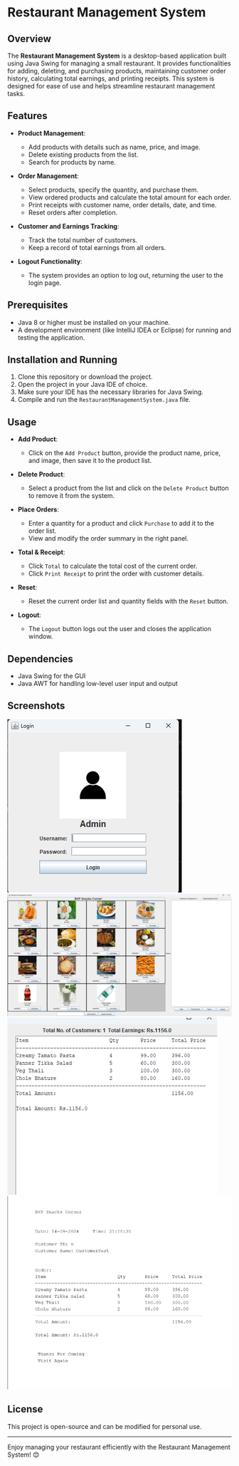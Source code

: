 # Restaurant Management System

## Overview
The **Restaurant Management System** is a desktop-based application built using Java Swing for managing a small restaurant. It provides functionalities for adding, deleting, and purchasing products, maintaining customer order history, calculating total earnings, and printing receipts. This system is designed for ease of use and helps streamline restaurant management tasks.

## Features
- **Product Management**: 
  - Add products with details such as name, price, and image.
  - Delete existing products from the list.
  - Search for products by name.
  
- **Order Management**: 
  - Select products, specify the quantity, and purchase them.
  - View ordered products and calculate the total amount for each order.
  - Print receipts with customer name, order details, date, and time.
  - Reset orders after completion.
  
- **Customer and Earnings Tracking**:
  - Track the total number of customers.
  - Keep a record of total earnings from all orders.

- **Logout Functionality**: 
  - The system provides an option to log out, returning the user to the login page.

## Prerequisites
- Java 8 or higher must be installed on your machine.
- A development environment (like IntelliJ IDEA or Eclipse) for running and testing the application.

## Installation and Running
1. Clone this repository or download the project.
2. Open the project in your Java IDE of choice.
3. Make sure your IDE has the necessary libraries for Java Swing.
4. Compile and run the `RestaurantManagementSystem.java` file.

## Usage
- **Add Product**: 
  - Click on the `Add Product` button, provide the product name, price, and image, then save it to the product list.
  
- **Delete Product**:
  - Select a product from the list and click on the `Delete Product` button to remove it from the system.
  
- **Place Orders**:
  - Enter a quantity for a product and click `Purchase` to add it to the order list. 
  - View and modify the order summary in the right panel.
  
- **Total & Receipt**:
  - Click `Total` to calculate the total cost of the current order.
  - Click `Print Receipt` to print the order with customer details.

- **Reset**:
  - Reset the current order list and quantity fields with the `Reset` button.

- **Logout**:
  - The `Logout` button logs out the user and closes the application window.


## Dependencies
- Java Swing for the GUI
- Java AWT for handling low-level user input and output

## Screenshots
![login page](ProjectScreenshots/image.png)
![DashBoard](ProjectScreenshots/image1.png)
![LiveUpdatingBill](ProjectScreenshots/image2.png)
![PrintedReciept](ProjectScreenshots/image3.png)

## License
This project is open-source and can be modified for personal use.

---

Enjoy managing your restaurant efficiently with the Restaurant Management System! 😊
